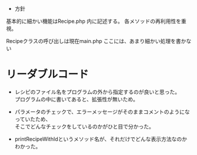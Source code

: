 - 方針

基本的に細かい機能はRecipe.php 内に記述する。
各メソッドの再利用性を重視。

Recipeクラスの呼び出しは現在main.php
ここには、あまり細かい処理を書かない


# リーダブルコード

* レシピのファイル名をプログラムの外から指定するのが良いと思った。  
プログラムの中に書いてあると、拡張性が無いため。

* パラメータのチェックで、エラーメッセージがそのままコメントのようになっていたため、  
そこでどんなチェックをしているのかがひと目で分かった。

* printRecipeWithIdというメソッド名が、それだけでどんな表示方法なのかわかった。

